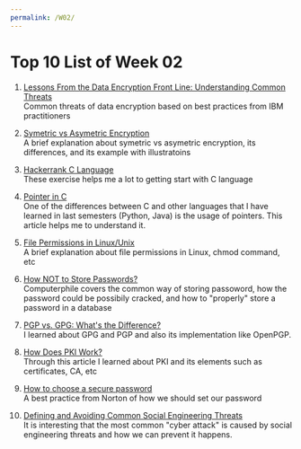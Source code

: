 ```yaml
---
permalink: /W02/
---
```


# Top 10 List of Week 02

1. [Lessons From the Data Encryption Front Line: Understanding Common Threats](https://securityintelligence.com/lessons-from-the-data-encryption-front-line-understanding-common-threats/)<br>
Common threats of data encryption based on best practices from IBM practitioners

2. [Symetric vs Asymetric Encryption](https://www.ssl2buy.com/wiki/symmetric-vs-asymmetric-encryption-what-are-differences)<br>
A brief explanation about symetric vs asymetric encryption, its differences, and its example with illustratoins

3. [Hackerrank C Language](https://www.hackerrank.com/domains/c)<br>
These exercise helps me a lot to getting start with C language

4. [Pointer in C](https://www.tutorialspoint.com/cprogramming/c_pointers.htm)<br>
One of the differences between C and other languages that I have learned in last semesters (Python, Java) is the usage of pointers. This article helps me to understand it. 

5. [File Permissions in Linux/Unix](https://www.guru99.com/file-permissions.html)<br>
A brief explanation about file permissions in Linux, chmod command, etc

6. [How NOT to Store Passwords?](https://www.youtube.com/watch?v=8ZtInClXe1Q)<br>
Computerphile covers the common way of storing passoword, how the password could be possibily cracked, and how to "properly" store a password in a database

7. [PGP vs. GPG: What's the Difference?](https://www.goanywhere.com/blog/2019/03/28/pgp-vs-gpg-whats-the-difference)<br>
I learned about GPG and PGP and also its implementation like OpenPGP.

8. [How Does PKI Work?](https://www.venafi.com/education-center/pki/how-does-pki-work)<br>
Through this article I learned about PKI and its elements such as certificates, CA, etc

9. [How to choose a secure password](https://us.norton.com/internetsecurity-how-to-how-to-choose-a-secure-password.html)<br>
A best practice from Norton of how we should set our password

10. [Defining and Avoiding Common Social Engineering Threats](https://digitalguardian.com/blog/what-social-engineering-defining-and-avoiding-common-social-engineering-threats)<br>
It is interesting that the most common "cyber attack" is caused by social engineering threats and how we can prevent it happens.
